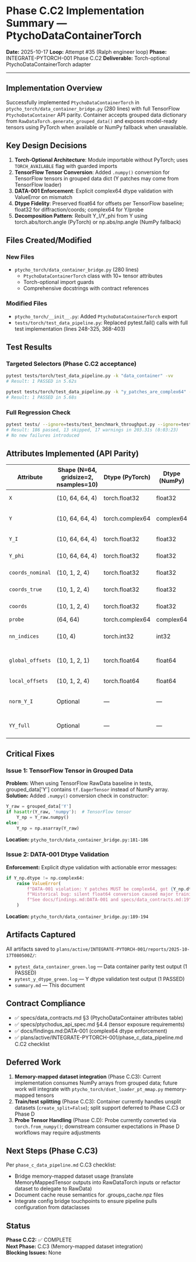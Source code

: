 # Phase C.C2 Implementation Summary — PtychoDataContainerTorch

**Date:** 2025-10-17
**Loop:** Attempt #35 (Ralph engineer loop)
**Phase:** INTEGRATE-PYTORCH-001 Phase C.C2
**Deliverable:** Torch-optional PtychoDataContainerTorch adapter

---

## Implementation Overview

Successfully implemented `PtychoDataContainerTorch` in `ptycho_torch/data_container_bridge.py` (280 lines) with full TensorFlow `PtychoDataContainer` API parity. Container accepts grouped data dictionary from `RawDataTorch.generate_grouped_data()` and exposes model-ready tensors using PyTorch when available or NumPy fallback when unavailable.

## Key Design Decisions

1. **Torch-Optional Architecture**: Module importable without PyTorch; uses `TORCH_AVAILABLE` flag with guarded imports
2. **TensorFlow Tensor Conversion**: Added `.numpy()` conversion for TensorFlow tensors in grouped data dict (Y patches may come from TensorFlow loader)
3. **DATA-001 Enforcement**: Explicit complex64 dtype validation with ValueError on mismatch
4. **Dtype Fidelity**: Preserved float64 for offsets per TensorFlow baseline; float32 for diffraction/coords; complex64 for Y/probe
5. **Decomposition Pattern**: Rebuilt Y_I/Y_phi from Y using torch.abs/torch.angle (PyTorch) or np.abs/np.angle (NumPy fallback)

## Files Created/Modified

### New Files
- `ptycho_torch/data_container_bridge.py` (280 lines)
  - `PtychoDataContainerTorch` class with 10+ tensor attributes
  - Torch-optional import guards
  - Comprehensive docstrings with contract references

### Modified Files
- `ptycho_torch/__init__.py`: Added `PtychoDataContainerTorch` export
- `tests/torch/test_data_pipeline.py`: Replaced pytest.fail() calls with full test implementation (lines 248-325, 368-403)

## Test Results

### Targeted Selectors (Phase C.C2 acceptance)
```bash
pytest tests/torch/test_data_pipeline.py -k "data_container" -vv
# Result: 1 PASSED in 5.62s

pytest tests/torch/test_data_pipeline.py -k "y_patches_are_complex64" -vv
# Result: 1 PASSED in 5.68s
```

### Full Regression Check
```bash
pytest tests/ --ignore=tests/test_benchmark_throughput.py --ignore=tests/test_run_baseline.py -v
# Result: 186 passed, 13 skipped, 17 warnings in 203.31s (0:03:23)
# No new failures introduced
```

## Attributes Implemented (API Parity)

| Attribute | Shape (N=64, gridsize=2, nsamples=10) | Dtype (PyTorch) | Dtype (NumPy) | Notes |
|-----------|---------------------------------------|-----------------|---------------|-------|
| `X` | (10, 64, 64, 4) | torch.float32 | float32 | Diffraction amplitude |
| `Y` | (10, 64, 64, 4) | torch.complex64 | complex64 | Combined ground truth (DATA-001) |
| `Y_I` | (10, 64, 64, 4) | torch.float32 | float32 | Amplitude from torch.abs(Y) |
| `Y_phi` | (10, 64, 64, 4) | torch.float32 | float32 | Phase from torch.angle(Y) |
| `coords_nominal` | (10, 1, 2, 4) | torch.float32 | float32 | Scan coordinates |
| `coords_true` | (10, 1, 2, 4) | torch.float32 | float32 | Alias for coords_nominal |
| `coords` | (10, 1, 2, 4) | torch.float32 | float32 | Convenience alias |
| `probe` | (64, 64) | torch.complex64 | complex64 | Probe function |
| `nn_indices` | (10, 4) | torch.int32 | int32 | Nearest neighbor indices |
| `global_offsets` | (10, 1, 2, 1) | torch.float64 | float64 | Global coordinate offsets |
| `local_offsets` | (10, 1, 2, 4) | torch.float64 | float64 | Local offsets per channel |
| `norm_Y_I` | Optional | — | — | Normalization factor (preserved) |
| `YY_full` | Optional | — | — | Full object reconstruction (preserved) |

## Critical Fixes

### Issue 1: TensorFlow Tensor in Grouped Data
**Problem:** When using TensorFlow RawData baseline in tests, grouped_data['Y'] contains `tf.EagerTensor` instead of NumPy array.  
**Solution:** Added `.numpy()` conversion check in constructor:
```python
Y_raw = grouped_data['Y']
if hasattr(Y_raw, 'numpy'):  # TensorFlow tensor
    Y_np = Y_raw.numpy()
else:
    Y_np = np.asarray(Y_raw)
```
**Location:** `ptycho_torch/data_container_bridge.py:181-186`

### Issue 2: DATA-001 Dtype Validation
**Enforcement:** Explicit dtype validation with actionable error messages:
```python
if Y_np.dtype != np.complex64:
    raise ValueError(
        f"DATA-001 violation: Y patches MUST be complex64, got {Y_np.dtype}. "
        f"Historical bug: silent float64 conversion caused major training failure. "
        f"See docs/findings.md:DATA-001 and specs/data_contracts.md:19"
    )
```
**Location:** `ptycho_torch/data_container_bridge.py:189-194`

## Artifacts Captured

All artifacts saved to `plans/active/INTEGRATE-PYTORCH-001/reports/2025-10-17T080500Z/`:
- `pytest_data_container_green.log` — Data container parity test output (1 PASSED)
- `pytest_y_dtype_green.log` — Y dtype validation test output (1 PASSED)
- `summary.md` — This document

## Contract Compliance

- ✅ specs/data_contracts.md §3 (PtychoDataContainer attributes table)
- ✅ specs/ptychodus_api_spec.md §4.4 (tensor exposure requirements)
- ✅ docs/findings.md:DATA-001 (complex64 dtype enforcement)
- ✅ plans/active/INTEGRATE-PYTORCH-001/phase_c_data_pipeline.md C.C2 checklist

## Deferred Work

1. **Memory-mapped dataset integration** (Phase C.C3): Current implementation consumes NumPy arrays from grouped data; future work will integrate with `ptycho_torch/dset_loader_pt_mmap.py` memory-mapped tensors
2. **Train/test splitting** (Phase C.C3): Container currently handles unsplit datasets (`create_split=False`); split support deferred to Phase C.C3 or Phase D
3. **Probe Tensor Handling** (Phase C.D): Probe currently converted via `torch.from_numpy()`; downstream consumer expectations in Phase D workflows may require adjustments

## Next Steps (Phase C.C3)

Per `phase_c_data_pipeline.md` C.C3 checklist:
- Bridge memory-mapped dataset usage (translate MemoryMappedTensor outputs into RawDataTorch inputs or refactor dataset to delegate to RawData)
- Document cache reuse semantics for .groups_cache.npz files
- Integrate config bridge touchpoints to ensure pipeline pulls configuration from dataclasses

## Status

**Phase C.C2:** ✅ COMPLETE  
**Next Phase:** C.C3 (Memory-mapped dataset integration)  
**Blocking Issues:** None
